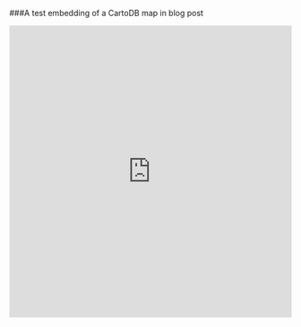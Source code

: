 ###A test embedding of a CartoDB map in blog post

<iframe width="100%" height="520" frameborder="0" src="https://sonderfjord.cartodb.com/viz/33180c02-754a-11e5-86e8-0e3a376473ab/embed_map" allowfullscreen webkitallowfullscreen mozallowfullscreen oallowfullscreen msallowfullscreen></iframe>
